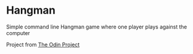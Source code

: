 # Hangman

Simple command line Hangman game where one player plays against the computer

Project from [The Odin Project](https://www.theodinproject.com/courses/ruby-programming/lessons/file-i-o-and-serialization?ref=lnav)
